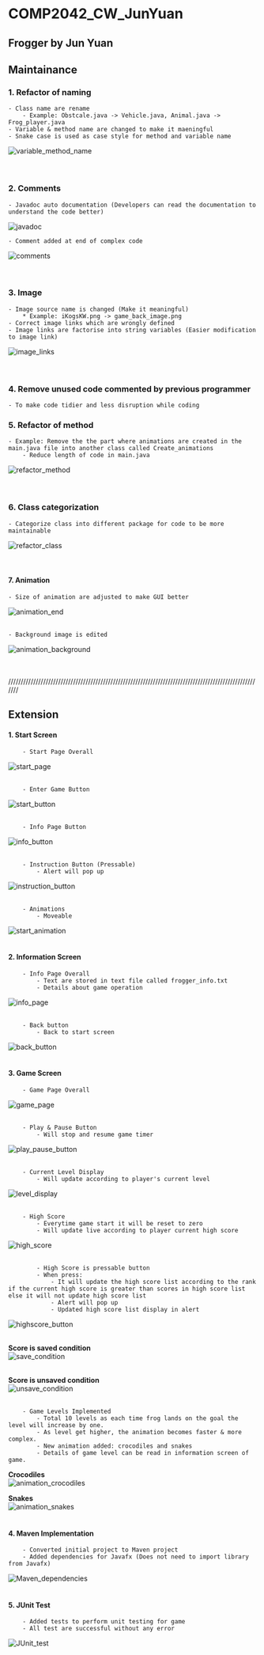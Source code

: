 # COMP2042_CW_JunYuan
## Frogger by Jun Yuan


## Maintainance 
### 1. Refactor of naming
    - Class name are rename
        - Example: Obstcale.java -> Vehicle.java, Animal.java -> Frog_player.java
    - Variable & method name are changed to make it maeningful
    - Snake case is used as case style for method and variable name
![variable_method_name](./README_image/maintain_1.png)<br><br><br>

### 2. Comments 
    - Javadoc auto documentation (Developers can read the documentation to understand the code better)
![javadoc](./README_image/maintain_2.png)<br>

    - Comment added at end of complex code
![comments](./README_image/maintain_3.png)<br><br><br>

### 3. Image
    - Image source name is changed (Make it meaningful)
        * Example: iKogsKW.png -> game_back_image.png
    - Correct image links which are wrongly defined
    - Image links are factorise into string variables (Easier modification to image link)
![image_links](./README_image/maintain_4.png)<br><br><br>

### 4. Remove unused code commented by previous programmer
    - To make code tidier and less disruption while coding

### 5. Refactor of method
    - Example: Remove the the part where animations are created in the main.java file into another class called Create_animations
        - Reduce length of code in main.java
![refactor_method](./README_image/maintain_5.png)<br><br><br>

### 6. Class categorization
    - Categorize class into different package for code to be more maintainable 
![refactor_class](./README_image/refactor_class.png)<br><br><br>


#### 7. Animation
    - Size of animation are adjusted to make GUI better
![animation_end](./README_image/maintain_6.png)<br><br> 

    - Background image is edited
![animation_background](./README_image/maintain_7.png)<br><br><br>       

///////////////////////////////////////////////////////////////////////////////////////////////////////

## Extension

#### 1. Start Screen
        - Start Page Overall
![start_page](./README_image/start_page.png)<br><br> 

        - Enter Game Button 
![start_button](./README_image/start_button.png)<br><br>    

        - Info Page Button 
![info_button](./README_image/info_button.png)<br><br>   

        - Instruction Button (Pressable)
            - Alert will pop up
![instruction_button](./README_image/instruction_button.png)<br><br>   

        - Animations
            - Moveable
![start_animation](./README_image/start_animation.png)<br><br>   

#### 2. Information Screen
        - Info Page Overall
            - Text are stored in text file called frogger_info.txt
            - Details about game operation
![info_page](./README_image/info_page.png)<br><br>

        - Back button 
            - Back to start screen
![back_button](./README_image/info_back_button.png)<br><br>

#### 3. Game Screen
        - Game Page Overall
![game_page](./README_image/game_page.png)<br><br>

        - Play & Pause Button
            - Will stop and resume game timer
![play_pause_button](./README_image/play_pause_button.png)<br><br>

        - Current Level Display
            - Will update according to player's current level
![level_display](./README_image/level_display.png)<br><br>

        - High Score
            - Everytime game start it will be reset to zero
            - Will update live according to player current high score
![high_score](./README_image/highscore.png)<br><br>

            - High Score is pressable button
            - When press:
                - It will update the high score list according to the rank if the current high score is greater than scores in high score list else it will not update high score list
                - Alert will pop up
                - Updated high score list display in alert
![highscore_button](./README_image/highscore_button.png)<br><br>              

**Score is saved condition**<br>
![save_condition](./README_image/highscore_list_saved.png)<br><br>

**Score is unsaved condition**<br>
![unsave_condition](./README_image/highscore_list_unsaved.png)<br><br>

        - Game Levels Implemented
            - Total 10 levels as each time frog lands on the goal the level will increase by one.
            - As level get higher, the animation becomes faster & more complex.
            - New animation added: crocodiles and snakes
            - Details of game level can be read in information screen of game.

**Crocodiles**<br>
![animation_crocodiles](./README_image/animation_croc.png)<br>

**Snakes**<br>
![animation_snakes](./README_image/animation_snake.png)<br><br>

#### 4. Maven Implementation
        - Converted initial project to Maven project
        - Added dependencies for Javafx (Does not need to import library from Javafx)
![Maven_dependencies](./README_image/Maven_dependencies.png)<br><br>

#### 5. JUnit Test
        - Added tests to perform unit testing for game
        - All test are successful without any error
![JUnit_test](./README_image/JUnit_test.png)
            